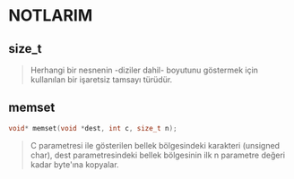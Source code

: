 # NOTLARIM #
  
## size_t ##
> Herhangi bir nesnenin -diziler dahil- boyutunu göstermek için kullanılan bir işaretsiz tamsayı türüdür.

## memset ##
```c
void* memset(void *dest, int c, size_t n);
```
> C parametresi ile gösterilen bellek bölgesindeki karakteri (unsigned char), dest parametresindeki bellek bölgesinin ilk n parametre değeri kadar byte'ına kopyalar.

